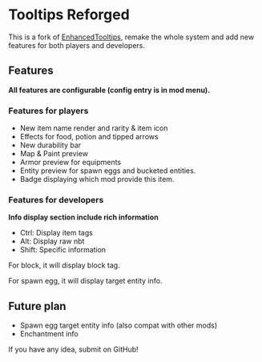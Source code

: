# Tooltips Reforged

This is a fork of [EnhancedTooltips](https://modrinth.com/mod/enhancedtooltips), remake the whole system and add new
features for both players and developers.

## Features

**All features are configurable (config entry is in mod menu).**

### Features for players

- New item name render and rarity & item icon
- Effects for food, potion and tipped arrows
- New durability bar
- Map & Paint preview
- Armor preview for equipments
- Entity preview for spawn eggs and bucketed entities.
- Badge displaying which mod provide this item.

### Features for developers

**Info display section include rich information**

- Ctrl: Display item tags
- Alt: Display raw nbt
- Shift: Specific information

For block, it will display block tag.

For spawn egg, it will display target entity info.

## Future plan

- Spawn egg target entity info (also compat with other mods)
- Enchantment info

If you have any idea, submit on GitHub!
